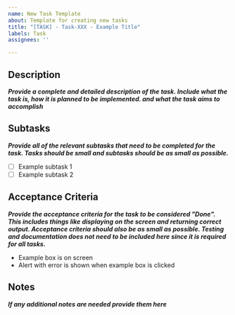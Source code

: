 ```yaml
---
name: New Task Template
about: Template for creating new tasks
title: "[TASK] - Task-XXX - Example Title"
labels: Task
assignees: ''

---
```


## Description
***Provide a complete and detailed description of the task. Include what the task is, how it is planned to be implemented. and what the task aims to accomplish***

## Subtasks
***Provide all of the relevant subtasks that need to be completed for the task. Tasks should be small and subtasks should be as small as possible.***
-  [ ] Example subtask 1
-  [ ] Example subtask 2 

## Acceptance Criteria
***Provide the acceptance criteria for the task to be considered "Done". This includes things like displaying on the screen and returning correct output. Acceptance criteria should also be as small as possible. Testing and documentation does not need to be included here since it is required for all tasks.***
- Example box is on screen
- Alert with error is shown when example box is clicked

## Notes
***If any additional notes are needed provide them here***
